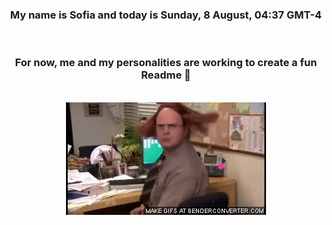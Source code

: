 


<div align="center">
<h3 >My name is Sofia and today is Sunday, 8 August, 04:37 GMT-4</h3><br>
<h3 >For now, me and my personalities are working to create a fun Readme 👋
</h3><br>
<img src='img/dwight.gif' alt='working...'/>
</div>
